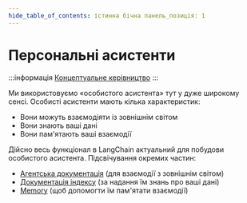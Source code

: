 ```yaml
---
hide_table_of_contents: істинна бічна панель_позиція: 1
---
```


# Персональні асистенти

:::інформація [Концептуальне керівництво](https://docs.langchain.com/docs/use-cases/personal-assistants)
:::

Ми використовуємо «особистого асистента» тут у дуже широкому сенсі. Особисті асистенти мають кілька характеристик:

- Вони можуть взаємодіяти із зовнішнім світом
- Вони знають ваші дані
- Вони пам'ятають ваші взаємодії

Дійсно весь функціонал в LangChain актуальний для побудови особистого асистента. Підсвічування окремих частин:

- [Агентська документація](../modules/agents/index.mdx) (для взаємодії з зовнішнім світом)
- [Документація індексу](../modules/indexes/index.mdx) (за надання їм знань про ваші дані)
- [Memory](../modules/memory/index.mdx) (щоб допомогти їм пам'ятати взаємодії)
